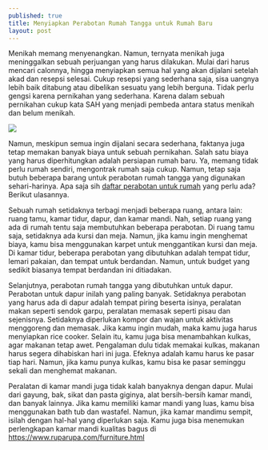 ```yaml
---
published: true
title: Menyiapkan Perabotan Rumah Tangga untuk Rumah Baru
layout: post
---
```

Menikah memang menyenangkan. Namun, ternyata menikah juga meninggalkan sebuah perjuangan yang harus dilakukan. Mulai dari harus mencari calonnya, hingga menyiapkan semua hal yang akan dijalani setelah akad dan resepsi selesai. Cukup resepsi yang sederhana saja, sisa uangnya lebih baik ditabung atau dibelikan sesuatu yang lebih berguna. Tidak perlu gengsi karena pernikahan yang sederhana. Karena dalam sebuah pernikahan cukup kata SAH yang menjadi pembeda antara status menikah dan belum menikah.

<img src="http://1.bp.blogspot.com/-bm83sPjxLfM/UZSbYHIPAXI/AAAAAAAAAB4/AM7KYyqN16E/s1600/furniture-kamar-mandi-minimalis.jpg">

Namun, meskipun semua ingin dijalani secara sederhana, faktanya juga tetap memakan banyak biaya untuk sebuah pernikahan. Salah satu biaya yang harus diperhitungkan adalah persiapan rumah baru. Ya, memang tidak perlu rumah sendiri, mengontrak rumah saja cukup. Namun, tetap saja butuh beberapa barang untuk perabotan rumah tangga yang digunakan sehari-harinya. Apa saja sih <a href="http://vishnu.normalpage.com/post/peralatan-rumah-tangga-yang-wajib-kamu-punyai-5gP6eUCvO">daftar perabotan untuk rumah</a> yang perlu ada? Berikut ulasannya.

Sebuah rumah setidaknya terbagi menjadi beberapa ruang, antara lain: ruang tamu, kamar tidur, dapur, dan kamar mandi. Nah, setiap ruang yang ada di rumah tentu saja membutuhkan beberapa perabotan. Di ruang tamu saja, setidaknya ada kursi dan meja. Namun, jika kamu ingin menghemat biaya, kamu bisa menggunakan karpet untuk menggantikan kursi dan meja. Di kamar tidur, beberapa perabotan yang dibutuhkan adalah tempat tidur, lemari pakaian, dan tempat untuk berdandan. Namun, untuk budget yang sedikit biasanya tempat berdandan ini ditiadakan.

Selanjutnya, perabotan rumah tangga yang dibutuhkan untuk dapur. Perabotan untuk dapur inilah yang paling banyak. Setidaknya perabotan yang harus ada di dapur adalah tempat piring beserta isinya, peralatan makan seperti sendok garpu, peralatan memasak seperti pisau dan sejenisnya. Setidaknya diperlukan kompor dan wajan untuk aktivitas menggoreng dan memasak. Jika kamu ingin mudah, maka kamu juga harus menyiapkan rice cooker. Selain itu, kamu juga bisa menambahkan kulkas, agar makanan tetap awet. Pengalaman dulu tidak memakai kulkas, makanan harus segera dihabiskan hari ini juga. Efeknya adalah kamu harus ke pasar tiap hari. Namun, jika kamu punya kulkas, kamu bisa ke pasar seminggu sekali dan menghemat makanan.

Peralatan di kamar mandi juga tidak kalah banyaknya dengan dapur. Mulai dari gayung, bak, sikat dan pasta giginya, alat bersih-bersih kamar mandi, dan banyak lainnya. Jika kamu memiliki kamar mandi yang luas, kamu bisa menggunakan bath tub dan wastafel. Namun, jika kamar mandimu sempit, isilah dengan hal-hal yang diperlukan saja. Kamu juga bisa menemukan perlengkapan kamar mandi kualitas bagus di <a href="https://www.ruparupa.com/furniture.html">https://www.ruparupa.com/furniture.html</a>